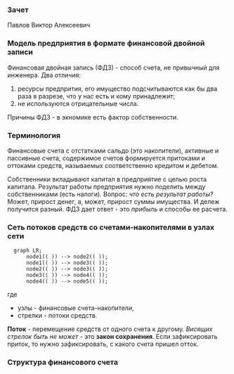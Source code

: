 ### Зачет

Павлов Виктор Алексеевич

### Модель предприятия в формате финансовой двойной записи

Финансовая двойная запись (ФДЗ) - способ счета, не привычный для инженера. Два отличия:
1) ресурсы предпрития, его имущество подсчитываются как бы два раза в разрезе, что у нас есть и кому принадлежит;
2) не используются отрицательные числа.

Причины ФДЗ - в экномике есть фактор собственности.


### Терминология 

Финансовые счета с отстатками сальдо (это накопители), активные и пассивные счета, содержимое счетов формируется притоками и оттоками средств, называемых соответственно кредитом и дебетом.

Собственники вкладывают капитал в предприятие с целью роста капитала. Результат работы предприятия нужно поделить между собственниками (есть налоги). Вопрос: *что есть результат работы?* Может, прирост денег, а, может, прирост суммы имущества. И дележ получится разный. ФДЗ дает ответ - это *прибыль* и способы ее расчета.


### Сеть потоков средств со счетами-накопителями в узлах сети

```mermaid
  graph LR;
      node1(( )) --> node2(( ));
      node1(( )) --> node3(( ));
      node2(( )) --> node3(( ));
      node3(( )) --> node4(( ));
      node4(( )) --> node5(( ));
```

где 

* узлы - финансовые счета-накопители,
* стрелки - потоки средств.

**Поток** - перемещение средств от одного счета к другому. *Висящих стрелок быть не может* - это **закон сохранения**. Если зафиксировать приток, то нужно зафиксировать, с какого счета пришел отток.


### Структура финансового счета

